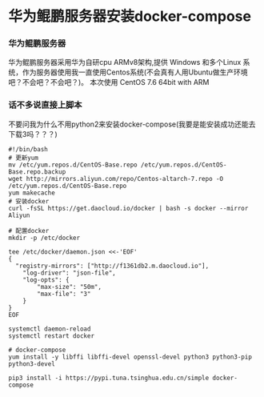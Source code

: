 # 华为鲲鹏服务器安装docker-compose

### 华为鲲鹏服务器
华为鲲鹏服务器采用华为自研cpu ARMv8架构,提供 Windows 和多个Linux 系统，作为服务器使用我一直使用Centos系统(不会真有人用Ubuntu做生产环境吧？不会吧？不会吧？)。
本次使用 CentOS 7.6 64bit with ARM  

### 话不多说直接上脚本
不要问我为什么不用python2来安装docker-compose(我要是能安装成功还能去下载3吗？？？)
```shell script
#!/bin/bash
# 更新yum
mv /etc/yum.repos.d/CentOS-Base.repo /etc/yum.repos.d/CentOS-Base.repo.backup
wget http://mirrors.aliyun.com/repo/Centos-altarch-7.repo -O /etc/yum.repos.d/CentOS-Base.repo
yum makecache
# 安装docker
curl -fsSL https://get.daocloud.io/docker | bash -s docker --mirror Aliyun

# 配置docker
mkdir -p /etc/docker

tee /etc/docker/daemon.json <<-'EOF'
{
  "registry-mirrors": ["http://f1361db2.m.daocloud.io"],
  	"log-driver": "json-file",
	"log-opts": {
		"max-size": "50m",
		"max-file": "3"
	}
}
EOF

systemctl daemon-reload
systemctl restart docker

# docker-compose
yum install -y libffi libffi-devel openssl-devel python3 python3-pip python3-devel

pip3 install -i https://pypi.tuna.tsinghua.edu.cn/simple docker-compose
```